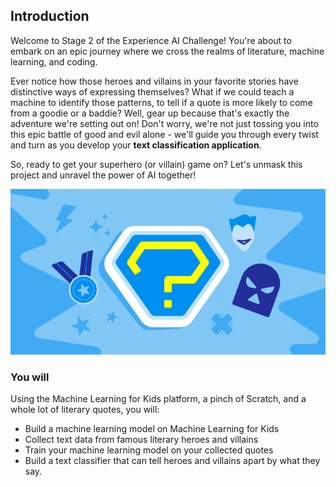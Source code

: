 ## Introduction
Welcome to Stage 2 of the Experience AI Challenge! You're about to embark on an epic journey where we cross the realms of literature, machine learning, and coding.

Ever notice how those heroes and villains in your favorite stories have distinctive ways of expressing themselves? What if we could teach a machine to identify those patterns, to tell if a quote is more likely to come from a goodie or a baddie? Well, gear up because that's exactly the adventure we're setting out on! Don't worry, we're not just tossing you into this epic battle of good and evil alone - we'll guide you through every twist and turn as you develop your **text classification application**. 

So, ready to get your superhero (or villain) game on? Let's unmask this project and unravel the power of AI together!

![screencap of finished hero and villain scratch project](images/banner.png)


### You will

Using the Machine Learning for Kids platform, a pinch of Scratch, and a whole lot of literary quotes, you will:
  + Build a machine learning model on Machine Learning for Kids
  + Collect text data from famous literary heroes and villains
  + Train your machine learning model on your collected quotes
  + Build a text classifier that can tell heroes and villains apart by what they say. 
